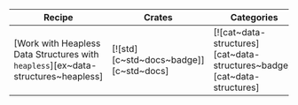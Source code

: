 | Recipe | Crates | Categories |
|--------|--------|------------|
| [Work with Heapless Data Structures with `heapless`][ex~data-structures~heapless] | [![std][c~std~docs~badge]][c~std~docs] | [![cat~data-structures][cat~data-structures~badge]][cat~data-structures] |
